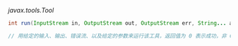 *javax.tools.Tool*
```java
int run(InputStream in, OutputStream out, OutputStream err, String... arguments);

// 用给定的输入、输出、错误流、以及给定的参数来运行该工具，返回值为 0 表示成功，非 0 值表示失败

```